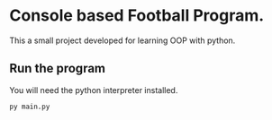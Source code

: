 # Console based Football Program.

This a small project developed for learning OOP with python.

## Run the program

You will need the python interpreter installed.

```python
py main.py
```
